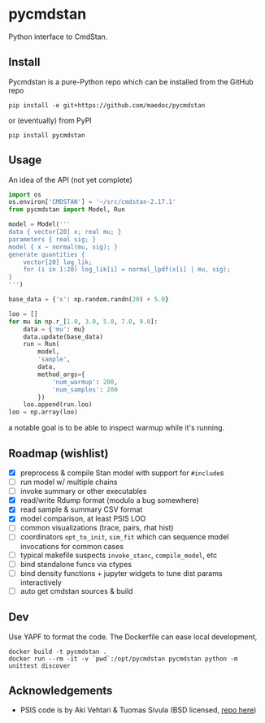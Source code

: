 # pycmdstan

Python interface to CmdStan.

## Install

Pycmdstan is a pure-Python repo which can be installed from
the GitHub repo
```
pip install -e git+https://github.com/maedoc/pycmdstan
```
or (eventually) from PyPI
```
pip install pycmdstan
```

## Usage

An idea of the API (not yet complete)
```python
import os
os.environ['CMDSTAN'] = '~/src/cmdstan-2.17.1'
from pycmdstan import Model, Run

model = Model('''
data { vector[20] x; real mu; }
parameters { real sig; }
model { x ~ normal(mu, sig); }
generate quantities {
    vector[20] log_lik;
    for (i in 1:20) log_lik[i] = normal_lpdf(x[i] | mu, sig);
}
''')

base_data = {'x': np.random.randn(20) + 5.0}

loo = []
for mu in np.r_[1.0, 3.0, 5.0, 7.0, 9.0]:
    data = {'mu': mu}
    data.update(base_data)
    run = Run(
        model,
        'sample',
        data,
        method_args={
            'num_warmup': 200,
            'num_samples': 200
        })
    loo.append(run.loo)
loo = np.array(loo)
```
a notable goal is to be able to inspect warmup while it's
running.

## Roadmap (wishlist)

- [x] preprocess & compile Stan model with support for `#include`s
- [ ] run model w/ multiple chains
- [ ] invoke summary or other executables
- [x] read/write Rdump format (modulo a bug somewhere)
- [x] read sample & summary CSV format
- [x] model comparison, at least PSIS LOO
- [ ] common visualizations (trace, pairs, rhat hist)
- [ ] coordinators `opt_to_init`, `sim_fit` which can sequence model invocations for common cases
- [ ] typical makefile suspects `invoke_stanc`, `compile_model`, etc
- [ ] bind standalone funcs via ctypes
- [ ] bind density functions + jupyter widgets to tune dist params interactively
- [ ] auto get cmdstan sources & build

## Dev

Use YAPF to format the code.  The Dockerfile can ease local development, 

```
docker build -t pycmdstan .
docker run --rm -it -v `pwd`:/opt/pycmdstan pycmdstan python -m unittest discover
```

## Acknowledgements

- PSIS code is by Aki Vehtari & Tuomas Sivula (BSD licensed, [repo here](https://github.com/avehtari/PSIS))